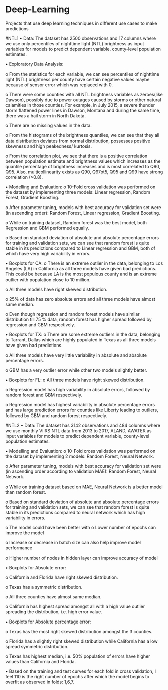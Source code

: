 # Deep-Learning
Projects that use deep learning techniques in different use cases to make predictions 

#NTL1
•	Data: The dataset has 2500 observations and 17 columns where we use only percentiles of nighttime light (NTL) brightness as input variables for models to predict dependent variable, county-level population estimates.

•	Exploratory Data Analysis:

o	From the statistics for each variable, we can see percentiles of nighttime light (NTL) brightness per county have certain negative values maybe because of sensor error which was replaced with 0.

o	There were some counties with all NTL brightness variables as zeroes(like Dawson), possibly due to power outages caused by storms or other natural calamities in those counties. For example, in July 2015, a severe thunder storm flattened power lines in Dawson, Montana and during the same time, there was a hail storm in North Dakota. 

o	There are no missing values in the data.

o	From the histograms of the brightness quantiles, we can see that they all data distribution deviates from normal distribution, possesses positive skewness and high peakedness/ kurtosis.

o	From the correlation plot, we see that there is a positive correlation between population estimate and brightness values which increases as the quantile percentage of brightness increases and is most correlated to Q90, Q95. Also, multicollinearity exists as Q90, Q97pt5, Q95 and Q99 have strong correlation (>0.8).

•	 Modelling and Evaluation:
o	10-Fold cross validation was performed on the dataset by implementing three models: Linear regression, Random Forest, Gradient Boosting.

o	After parameter tuning, models with best accuracy for validation set were (in ascending order): Random Forest, Linear regression, Gradient Boosting.

o	While on training dataset, Random forest was the best model, both Regression and GBM performed equally.

o	Based on standard deviation of absolute and absolute percentage errors for training and validation sets, we can see that random forest is quite stable in its predictions compared to Linear regression and GBM, both of which have very high variability in errors.

•	Boxplots for CA:
o	There is an extreme outlier in the data, belonging to Los Angeles (LA) in California as all three models have given bad predictions. This could be because LA is the most populous county and is an extreme outlier with population close to 10 million.

o	All three models have right skewed distribution.

o	25% of data has zero absolute errors and all three models have almost same median.

o	Even though regression and random forest models have similar distribution till 75 % data, random forest has higher spread followed by regression and GBM respectively.


•	Boxplots for TX:
o	There are some extreme outliers in the data, belonging to Tarrant, Dallas which are highly populated in Texas as all three models have given bad predictions. 

o	All three models have very little variability in absolute and absolute percentage errors.

o	GBM has a very outlier error while other two models slightly better.

•	Boxplots for FL:
o	All three models have right skewed distribution.

o	Regression model has high variability in absolute errors, followed by random forest and GBM respectively.

o	Regression model has highest variability in absolute percentage errors and has large prediction errors for counties like Liberty leading to outliers, followed by GBM and random forest respectively.


#NTL2
•	Data: The dataset has 3142 observations and 484 columns where we use monthly VIIRS NTL data from 2013 to 2017, ALAND, AWATER as input variables for models to predict dependent variable, county-level population estimates.


•	Modelling and Evaluation:
o	10-Fold cross validation was performed on the dataset by implementing 2 models: Random Forest, Neural Network.

o	After parameter tuning, models with best accuracy for validation set were (in ascending order according to validation MAE): Random Forest, Neural Network.

o	While on training dataset based on MAE, Neural Network is a better model than random forest.

o	Based on standard deviation of absolute and absolute percentage errors for training and validation sets, we can see that random forest is quite stable in its predictions compared to neural network which has high variability in errors.

o	The model could have been better with
o	Lower number of epochs can improve the model

o	Increase or decrease in batch size can also help improve model performance

o	Higher number of nodes in hidden layer can improve accuracy of model


•	Boxplots for Absolute error:

o	California and Florida have right skewed distribution.

o	Texas has a symmetric distribution.

o	All three counties have almost same median.

o	California has highest spread amongst all with a high value outlier spreading the distribution, i.e. high error value.

•	Boxplots for Absolute percentage error:

o	Texas has the most right skewed distribution amongst the 3 counties.

o	Florida has a slightly right skewed distribution while California has a low spread symmetric distribution.

o	Texas has highest median, i.e. 50% population of errors have higher values than California and Florida.

•	Based on the training and test curves for each fold in cross validation, I feel 110 is the right number of epochs after which the model begins to overfit as observed in folds: 1,6,7.


